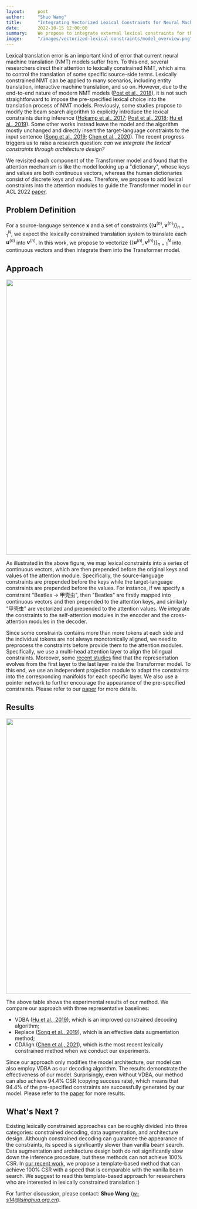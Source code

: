```yaml
---
layout:     post
author:     "Shuo Wang"
title:      "Integrating Vectorized Lexical Constraints for Neural Machine Translation"
date:       2022-10-15 12:00:00
summary:    We propose to integrate external lexical constraints for the Transformer model through additional attention prefixes to enable controllable neural machine translation.
image:      "/images/vectorized-lexical-constraints/model_overview.png"
---
```


Lexical translation error is an important kind of error that current neural machine translation (NMT) models suffer from. To this end, several researchers direct their attention to lexically constrained NMT, which aims to control the translation of some specific source-side terms. Lexically constrained NMT can be applied to many scenarios, including entity translation, interactive machine translation, and so on. However, due to the end-to-end nature of modern NMT models ([Post et al., 2018](https://aclanthology.org/N18-1119)), it is not such straightforward to impose the pre-specified lexical choice into the translation process of NMT models. Previously, some studies propose to modify the beam search algorithm to explicitly introduce the lexical constraints during inference ([Hokamp et al., 2017](https://aclanthology.org/P17-1141); [Post et al., 2018](https://aclanthology.org/N18-1119); [Hu et al., 2019](https://aclanthology.org/N19-1090)). Some other works instead leave the model and the algorithm mostly unchanged and directly insert the target-language constraints to the input sentence ([Song et al., 2019](https://aclanthology.org/N19-1044); [Chen et al., 2020](https://doi.org/10.24963/ijcai.2020/496)). The recent progress triggers us to raise a research question: *can we integrate the lexical constraints through architecture design?*

We revisited each component of the Transformer model and found that the attention mechanism is like the model looking up a "dictionary", whose keys and values are both continuous vectors, whereas the human dictionaries consist of discrete keys and values. Therefore, we propose to add lexical constraints into the attention modules to guide the Transformer model in our ACL 2022 [paper](https://aclanthology.org/2022.acl-long.487).

## Problem Definition
For a source-language sentence $\mathbf{x}$ and a set of constraints $\{\langle \mathbf{u}^{(n)}, \mathbf{v}^{(n)}\rangle\}_{n=1}^{N}$, we expect the lexically constrained translation system to translate each $\mathbf{u}^{(n)}$ into $\mathbf{v}^{(n)}$. In this work, we propose to vectorize $\{\langle \mathbf{u}^{(n)}, \mathbf{v}^{(n)}\rangle\}_{n=1}^{N}$ into continuous vectors and then integrate them into the Transformer model.

## Approach

<div align="center"><img src="{{ site.url }}/images/vectorized-lexical-constraints/integrate_attn.png" width=750></div>

As illustrated in the above figure, we map lexical constraints into a series of continuous vectors, which are then prepended before the original keys and values of the attention module. Specifically, the source-language constraints are prepended before the keys while the target-language constraints are prepended before the values. For instance, if we specify a constraint "Beatles -> 甲壳虫", then "Beatles" are firstly mapped into continuous vectors and then prepended to the attention keys, and similarly "甲壳虫" are vectorized and prepended to the attention values. We integrate the constraints to the self-attention modules in the encoder and the cross-attention modules in the decoder.

Since some constraints contains more than more tokens at each side and the individual tokens are not always monotonically aligned, we need to preprocess the constraints before provide them to the attention modules. Specifically, we use a multi-head attention layer to align the bilingual constraints. Moreover, some [recent studies](https://aclanthology.org/D19-1448.pdf) find that the representation evolves from the first layer to the last layer inside the Transformer model. To this end, we use an independent projection module to adapt the constraints into the corresponding manifolds for each specific layer. We also use a pointer network to further encourage the appearance of the pre-specified constraints. Please refer to our [paper](https://aclanthology.org/2022.acl-long.487) for more details.

## Results
<div align="center"><img src="{{ site.url }}/images/vectorized-lexical-constraints/result_1.png" width=750></div>
 
 The above table shows the experimental results of our method. We compare our approach with three representative baselines:
 * VDBA ([Hu et al., 2019](https://aclanthology.org/N19-1090)), which is an improved constrained decoding algorithm;
 * Replace ([Song et al., 2019](https://aclanthology.org/N19-1044)), which is an effective data augmentation method;
 * CDAlign ([Chen et al., 2021](https://ojs.aaai.org/index.php/AAAI/article/view/17496)), which is the most recent lexically constrained method when we conduct our experiments.

Since our approach only modifies the model architecture, our model can also employ VDBA as our decoding algorithm. The results demonstrate the effectiveness of our model. Surprisingly, even without VDBA, our method can also achieve 94.4% CSR (copying success rate), which means that 94.4% of the pre-specified constraints are successfully generated by our model. Please refer to the [paper](https://aclanthology.org/2022.acl-long.487) for more results.

## What's Next ?

Existing lexically constrained approaches can be roughly divided into three categories: constrained decoding, data augmentation, and architecture design. Although constrained decoding can guarantee the appearance of the constraints, its speed is significantly slower than vanilla beam search. Data augmentation and architecture design both do not significantly slow down the inference procedure, but these methods can not achieve 100% CSR. In [our recent work](https://arxiv.org/abs/2205.11255v1), we propose a template-based method that can achieve 100% CSR with a speed that is comparable with the vanilla beam search. We suggest to read this template-based approach for researchers who are interested in lexically constrained translation :)

For further discussion, please contact: **Shuo Wang** (*[w-s14@tsinghua.org.cn](mailto:w-s14%40tsinghua.org.cn)*).

